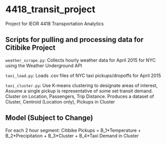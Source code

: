# 4418_transit_project
Project for IEOR 4418 Transportation Analytics

## Scripts for pulling and processing data for Citibike Project
`weather_scrape.py`: Collects hourly weather data for April 2015 for NYC using the Weather Underground API

`taxi_load.py`: Loads .csv files of NYC taxi pickups/dropoffs for April 2015

`taxi_cluster.py`: Use K-means clustering to designate areas of interest, Assume a single pickup is representative of some set transit demand. Cluster on Location, Passengers, Trip Distance. Produces a dataset of Cluster, Centroid (Location only), Pickups in Cluster 

## Model (Subject to Change)
For each 2 hour segment:
Citibike Pickups = B\_1\*Temperature + B\_2\*Precipitation + B\_3\*Cluster + B\_4\*Taxi Demand in Cluster